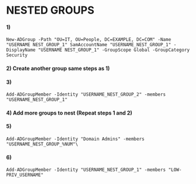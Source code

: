 # NESTED GROUPS 

#### 1) 

    New-ADGroup -Path "OU=IT, OU=People, DC=EXAMPLE, DC=COM" -Name "USERNAME NEST_GROUP_1" SamAccountName "USERNAME_NEST_GROUP_1" -DisplayName "USERNAME NEST_GROUP_1" -GroupScope Global -GroupCategory Security

#### 2) Create another group same steps as 1)

#### 3) 

    Add-ADGroupMember -Identity "USERNAME_NEST_GROUP_2" -members "USERNAME_NEST_GROUP_1"

#### 4) Add more groups to nest (Repeat steps 1 and 2)

#### 5) 

    Add-ADGroupMember -Identity "Domain Admins" -members "USERNAME_NEST_GROUP_%NUM"\

#### 6) 

    Add-ADGroupMember -Identity "USERNAME_NEST_GROUP_1" -members "LOW-PRIV_USERNAME"
